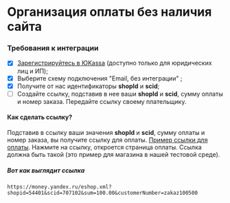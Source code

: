 Организация оплаты без наличия сайта
=====================================

### Требования к интеграции
- [x] [Зарегистрируйтесь в ЮKassa](https://yookassa.ru/joinups/) (доступно только для юридических лиц и ИП);
- [x] Выберите схему подключения "Email, без интеграции" ;
- [x] Получите от нас идентификаторы **shopId** и **scid**;
- [ ] Создайте ссылку, подставив в нее ваши **shopId** и **scid**, сумму оплаты и номер заказа. Передайте ссылку своему плательщику.

#### Как сделать ссылку?

Подставив в ссылку ваши значения **shopId** и **scid**, сумму оплаты и номер заказа, вы получите ссылку для оплаты. [Пример ссылки для оплаты](https://yoomoney.ru/eshop.xml?shopid=54401&scid=707102&sum=100.00&customerNumber=zakaz100500). Нажмите на ссылку, откроется страница оплаты. Ссылка должна быть такой (это пример для магазина в нашей тестовой среде).

##### Вот как выглядит ссылка

```
https://money.yandex.ru/eshop.xml?shopid=54401&scid=707102&sum=100.00&customerNumber=zakaz100500
```
